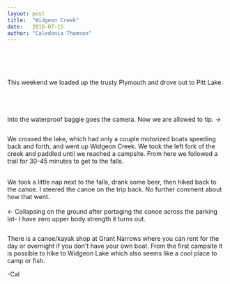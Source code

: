 ```yaml
---
layout: post
title:  "Widgeon Creek"
date:   2016-07-15
author: "Caledonia Thomson"
---
```


<div class="row">
<div class="col-sm-8 col-xs-8">
	<a href="http://res.cloudinary.com/vegemitesoup/image/upload/v1470411692/widgeon/1.jpg"><img class="lazy" data-original="http://res.cloudinary.com/vegemitesoup/image/upload/v1470411692/widgeon/1.jpg" /></a>   
</div>
<div class="col-sm-4 col-xs-4">
<br><br><br><br>
This weekend we loaded up the trusty Plymouth and drove out to Pitt Lake.
</div>
</div>

<div class="row">
<div class="col-sm-4 col-xs-4">
<br><br><br><br>
Into the waterproof baggie goes the camera. Now we are allowed to tip. →
</div>
<div class="col-sm-8 col-xs-8">
<a href="http://res.cloudinary.com/vegemitesoup/image/upload/v1470411692/widgeon/3.jpg"><img class="lazy" data-original="http://res.cloudinary.com/vegemitesoup/image/upload/v1470411692/widgeon/3.jpg" /></a>
</div>
</div>

<a href="http://res.cloudinary.com/vegemitesoup/image/upload/v1470411692/widgeon/4.jpg"><img class="lazy" data-original="http://res.cloudinary.com/vegemitesoup/image/upload/v1470411692/widgeon/4.jpg" /></a>

We crossed the lake, which had only a couple motorized boats speeding back and forth, and went up Widgeon Creek. We took the left fork of the creek and paddled until we reached a campsite. From here we followed a trail for 30-45 minutes to get to the falls.

<div class="row">                   
	<a href="http://res.cloudinary.com/vegemitesoup/image/upload/v1470411692/widgeon/6.jpg"><img class="lazy" data-original="http://res.cloudinary.com/vegemitesoup/image/upload/v1470411692/widgeon/6.jpg" /></a>
</div>  

<div class="row"> 
<div class="col-sm-8 col-xs-8">                  
	<a href="http://res.cloudinary.com/vegemitesoup/image/upload/v1470411692/widgeon/5.jpg"><img class="lazy" data-original="http://res.cloudinary.com/vegemitesoup/image/upload/v1470411692/widgeon/5.jpg" /></a>
</div>  

<div class="col-sm-4 col-xs-4">                   
	<a href="http://res.cloudinary.com/vegemitesoup/image/upload/v1470411692/widgeon/7.jpg"><img class="lazy" data-original="http://res.cloudinary.com/vegemitesoup/image/upload/v1470411692/widgeon/7.jpg" /></a>
</div>
</div>

<div class="row">
<div class="col-sm-4 col-xs-4">
	<a href="http://res.cloudinary.com/vegemitesoup/image/upload/v1470411692/widgeon/9.jpg"><img class="lazy" data-original="http://res.cloudinary.com/vegemitesoup/image/upload/v1470411692/widgeon/9.jpg" /></a>
</div>

<div class="col-sm-8 col-xs-8">
	<a href="http://res.cloudinary.com/vegemitesoup/image/upload/v1470411692/widgeon/8.jpg"><img class="lazy" data-original="http://res.cloudinary.com/vegemitesoup/image/upload/v1470411692/widgeon/8.jpg" /></a>
</div>
</div>

<div class="row">
<div class="col-sm-6 col-xs-6">                  
	<a href="http://res.cloudinary.com/vegemitesoup/image/upload/v1470411692/widgeon/10.jpg"><img class="lazy" data-original="http://res.cloudinary.com/vegemitesoup/image/upload/v1470411692/widgeon/10.jpg" /></a>
</div>  

<div class="col-sm-6 col-xs-6"> 
<br>
We took a little nap next to the falls, drank some beer, then hiked back to the canoe.
I steered the canoe on the trip back. No further comment about how that went.
<br>
<br>
← Collapsing on the ground after portaging the canoe across the parking lot- I have zero upper body strength it turns out.
</div>
</div>

<a href="http://res.cloudinary.com/vegemitesoup/image/upload/v1470411692/widgeon/11.jpg"><img class="lazy" data-original="http://res.cloudinary.com/vegemitesoup/image/upload/v1470411692/widgeon/11.jpg" /></a>

There is a canoe/kayak shop at Grant Narrows where you can rent for the day or overnight if you don't have your own boat. From the first campsite it is possible to hike to Widgeon Lake which also seems like a cool place to camp or fish.

-Cal